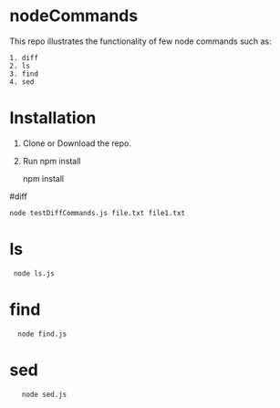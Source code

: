 # nodeCommands

This repo illustrates the functionality of few node commands such as:
 
    1. diff
    2. ls
    3. find
    4. sed

# Installation
1. Clone or Download the repo. 
2. Run npm install 
    
    
    npm install 
    
#diff 

    node testDiffCommands.js file.txt file1.txt 

    
# ls

     node ls.js 
     
           
# find

      node find.js 
      
# sed
       node sed.js 
  
